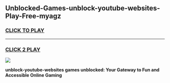 
## Unblocked-Games-unblock-youtube-websites-Play-Free-myagz
<h3>
<a href="https://premium76.site?title=unblock-youtube-websites&ref=18A1">CLICK TO PLAY</a></h3>
<hr>

<h3>
<a href="https://premium76.site?title=unblock-youtube-websites&ref=18A1">CLICK 2 PLAY</a>
  
</h3>

<a href="https://premium76.site?title=unblock-youtube-websites&ref=18A1"><img src="https://clearcache.store/games.png"></a>


**unblock-youtube-websites games unblocked: Your Gateway to Fun and Accessible Online Gaming**
